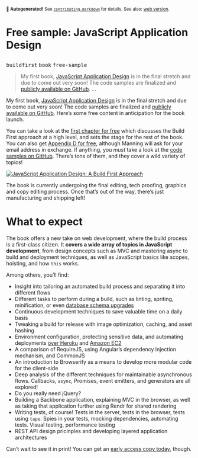 <sub>&#x1F6A8; <strong>Autogenerated!</strong> See <a href="https://github.com/ponyfoo/articles/tree/noindex/contributing.markdown"><code>contributing.markdown</code></a> for details. See also: <a href="https://ponyfoo.com/articles/free-sample-javascript-application-design">web version</a>.</sub>

<a href="https://ponyfoo.com/articles/free-sample-javascript-application-design"><div></div></a>

<h1><p>Free sample: JavaScript Application Design</p></h1>

<p><kbd>buildfirst</kbd> <kbd>book</kbd> <kbd>free-sample</kbd></p>

<blockquote><p>My first book, <a href="http://bevacqua.io/bf/book" target="_blank">JavaScript Application Design</a> is in the final stretch and due to come out very soon! The code samples are finalized and <a href="https://github.com/buildfirst/buildfirst" target="_blank">publicly available on GitHub</a>. &#x2026;</p></blockquote>

<div><p>My first book, <a href="http://bevacqua.io/bf/book" target="_blank">JavaScript Application Design</a> is in the final stretch and due to come out very soon! The code samples are finalized and <a href="https://github.com/buildfirst/buildfirst" target="_blank">publicly available on GitHub</a>. Here&#x2019;s some free content in anticipation for the book launch.</p></div>

<div></div>

<div><p>You can take a look at the <a href="http://manning.com/bevacqua/JSAD_MEAP_ch1.pdf" target="_blank">first chapter for free</a> which discusses the Build First approach at a high level, and sets the stage for the rest of the book. You can also get <a href="http://manning.com/free/excerpt_bevacqua.html" target="_blank">Appendix D for free</a>, although Manning will ask for your email address in exchange. If anything, you <em>must</em> take a look at the <a href="https://github.com/buildfirst/buildfirst" target="_blank">code samples on GitHub</a>. There&#x2019;s tons of them, and they cover a wild variety of topics!</p> <p><a href="http://bevacqua.io/bf/book" target="_blank"><img src="https://www.gravatar.com/avatar/cee019b251cf09f440b4427541e46cb8.png?s=400" alt="JavaScript Application Design: A Build First Approach"></a></p></div>

<div><p>The book is currently undergoing the final editing, tech proofing, graphics and copy editing process. Once that&#x2019;s out of the way, there&#x2019;s just manufacturing and shipping left!</p> <h1 id="what-to-expect">What to expect</h1> <p>The book offers a new take on web development, where the build process is a first-class citizen. It <strong>covers a wide array of topics in JavaScript development</strong>, from design concepts such as MVC and mastering async to build and deployment techniques, as well as JavaScript basics like scopes, hoisting, and how <code class="md-code md-code-inline">this</code> works.</p> <p>Among others, you&#x2019;ll find:</p> <ul> <li>Insight into tailoring an automated build process and separating it into different flows</li> <li>Different tasks to perform during a build, such as linting, spriting, minification, or even <a href="https://github.com/buildfirst/buildfirst/tree/master/ch02/10_mysql-tasks" target="_blank" aria-label="MySQL Database Tasks">database schema upgrades</a></li> <li>Continuous development techniques to save valuable time on a daily basis</li> <li>Tweaking a build for release with image optimization, caching, and asset hashing</li> <li>Environment configuration, protecting sensitive data, and automating deployments <a href="https://github.com/buildfirst/buildfirst/tree/master/ch04/05_heroku-deployments" target="_blank" aria-label="Deployments with Heroku">over Heroku</a> and <a href="https://github.com/buildfirst/buildfirst/tree/master/ch04/07_aws-deployments" target="_blank" aria-label="Deploying to Amazon EC2">Amazon EC2</a></li> <li>A comparison of RequireJS, using Angular&#x2019;s dependency injection mechanism, and CommonJS</li> <li>An introduction to Browserify as a means to develop more modular code for the client-side</li> <li>Deep analysis of the different techniques for maintainable asynchronous flows. Callbacks, <code class="md-code md-code-inline">async</code>, Promises, event emitters, and generators are all explored!</li> <li>Do you really need jQuery?</li> <li>Building a Backbone application, explaining MVC in the browser, as well as taking that application further using Rendr for shared rendering</li> <li>Writing tests, of course! Tests in the server, tests in the browser, tests using <code class="md-code md-code-inline">tape</code>. Spies in your tests, mocking dependencies, automating tests. Visual testing, performance testing</li> <li>REST API design pricinples and developing layered application architectures</li> </ul> <p>Can&#x2019;t wait to see it in print! You can get an <a href="http://bevacqua.io/bf/book" target="_blank" aria-label="JavaScript Application Design: A Build First Approach">early access copy today</a>, though.</p></div>
